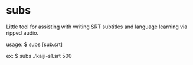 # subs

Little tool for assisting with writing SRT subtitles and language learning via ripped audio.

usage: $ subs [sub.srt] <optional offset in ms>

ex: $ subs ./kaiji-s1.srt 500
